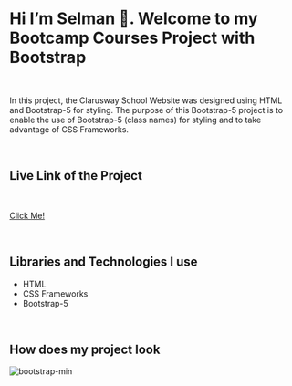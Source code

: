 


<h1>Hi I’m Selman 👋. Welcome to my  Bootcamp Courses Project with Bootstrap </h1>

<br>

<p>In this project, the Clarusway School Website was designed using HTML and Bootstrap-5 for styling. The purpose of this Bootstrap-5 project is to enable the use of Bootstrap-5 (class names) for styling and to take advantage of CSS Frameworks.</p>

<br>

<h2>Live Link of the Project</h2>

<br>


[Click Me!](https://selman-s.github.io/Bootcamp-Courses-Project-with-Bootstrap/)

<br>

<h2>Libraries and Technologies I use</h2>
 
 * HTML 
 * CSS Frameworks
 * Bootstrap-5




 
 <br>


<h2>How does my project look</h2>


![bootstrap-min](https://user-images.githubusercontent.com/97898216/171989911-e5693d8a-a491-41b5-b159-d82368f0e940.gif)
